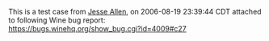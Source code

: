 This is a test case from [Jesse Allen](mailto:the3dfxdude@gmail.com), on 2006-08-19 23:39:44 CDT attached to following Wine bug report:  \
https://bugs.winehq.org/show_bug.cgi?id=4009#c27
